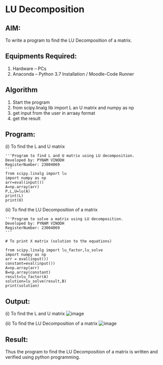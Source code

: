 # LU Decomposition 

## AIM:
To write a program to find the LU Decomposition of a matrix.

## Equipments Required:
1. Hardware – PCs
2. Anaconda – Python 3.7 Installation / Moodle-Code Runner

## Algorithm
1. Start the program
2. from scipy.linalg lib import L an U matrix  and numpy as np
3. get input from the user in arraay format
4. get the result

## Program:
(i) To find the L and U matrix
```
'''Program to find L and U matrix using LU decomposition.
Developed by: PYNAM VINODH
RegisterNumber: 23004069
'''
from scipy.linalg import lu
import numpy as np
arr=eval(input())
A=np.array(arr)
P,L,U=lu(A)
print(L)
print(U)
```
(ii) To find the LU Decomposition of a matrix
```
'''Program to solve a matrix using LU decomposition.
Developed by: PYNAM VINODH
RegisterNumber: 23004069
'''

# To print X matrix (solution to the equations)
 
from scipy.linalg import lu_factor,lu_solve
import numpy as np
arr = eval(input())
constant=eval(input())
A=np.array(arr)
B=np.array(constant)
result=lu_factor(A)
solution=lu_solve(result,B)
print(solution)
```

## Output:
(i) To find the L and U matrix
 ![image](https://github.com/PYNAMVINODH/LU-Decomposition/assets/145742678/36ade966-d73d-4b1f-b844-9e93ae70214b)
 
 (ii) To find the LU Decomposition of a matrix
![image](https://github.com/PYNAMVINODH/LU-Decomposition/assets/145742678/af27e2c5-7401-4d20-80ef-d6123ea2efb0)


## Result:
Thus the program to find the LU Decomposition of a matrix is written and verified using python programming.

